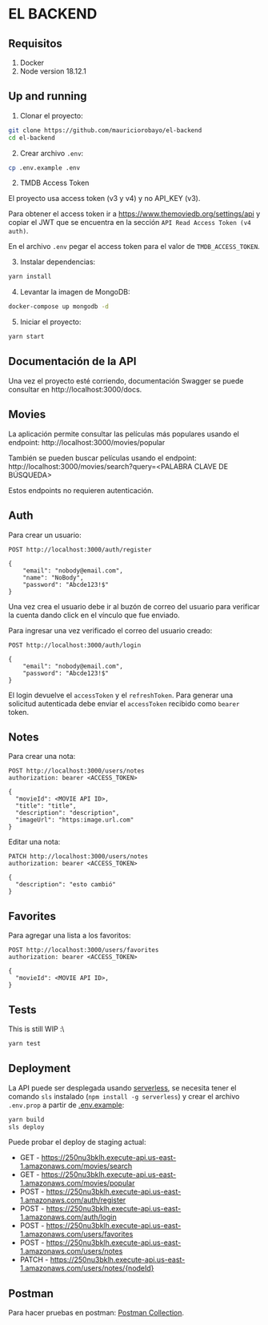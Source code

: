 # EL BACKEND

## Requisitos

1. Docker
2. Node version 18.12.1

## Up and running

1. Clonar el proyecto:

```sh
git clone https://github.com/mauriciorobayo/el-backend
cd el-backend
```

2. Crear archivo `.env`:

```sh
cp .env.example .env
```

2. TMDB Access Token

El proyecto usa access token (v3 y v4) y no API_KEY (v3).

Para obtener el access token ir a https://www.themoviedb.org/settings/api y copiar el JWT que se encuentra en la sección `API Read Access Token (v4 auth)`.

En el archivo `.env` pegar el access token para el valor de `TMDB_ACCESS_TOKEN`.

3. Instalar dependencias:

```sh
yarn install
```

4. Levantar la imagen de MongoDB:

```sh
docker-compose up mongodb -d
```

5. Iniciar el proyecto:

```sh
yarn start
```

## Documentación de la API

Una vez el proyecto esté corriendo, documentación Swagger se puede consultar en http://localhost:3000/docs.

## Movies

La aplicación permite consultar las películas más populares usando el endpoint: http://localhost:3000/movies/popular

También se pueden buscar películas usando el endpoint: http://localhost:3000/movies/search?query=<PALABRA CLAVE DE BÚSQUEDA>

Estos endpoints no requieren autenticación.

## Auth

Para crear un usuario:

```http
POST http://localhost:3000/auth/register

{
    "email": "nobody@email.com",
    "name": "NoBody",
    "password": "Abcde123!$"
}
```

Una vez crea el usuario debe ir al buzón de correo del usuario para verificar la cuenta dando click en el vínculo que fue enviado.

Para ingresar una vez verificado el correo del usuario creado:

```http
POST http://localhost:3000/auth/login

{
    "email": "nobody@email.com",
    "password": "Abcde123!$"
}
```

El login devuelve el `accessToken` y el `refreshToken`. Para generar una solicitud autenticada debe enviar el `accessToken` recibido como `bearer` token.

## Notes

Para crear una nota:

```http
POST http://localhost:3000/users/notes
authorization: bearer <ACCESS_TOKEN>

{
  "movieId": <MOVIE API ID>,
  "title": "title",
  "description": "description",
  "imageUrl": "https:image.url.com"
}
```

Editar una nota:

```http
PATCH http://localhost:3000/users/notes
authorization: bearer <ACCESS_TOKEN>

{
  "description": "esto cambió"
}
```

## Favorites

Para agregar una lista a los favoritos:

```http
POST http://localhost:3000/users/favorites
authorization: bearer <ACCESS_TOKEN>

{
  "movieId": <MOVIE API ID>,
}
```

## Tests

This is still WIP :\

```sh
yarn test
```

## Deployment

La API puede ser desplegada usando [serverless](/serverless.yml), se necesita tener el comando `sls` instalado (`npm install -g serverless`) y crear el archivo `.env.prop` a partir de [.env.example](/.env.example):

```sh
yarn build
sls deploy
```

Puede probar el deploy de staging actual:

- GET - https://250nu3bklh.execute-api.us-east-1.amazonaws.com/movies/search
- GET - https://250nu3bklh.execute-api.us-east-1.amazonaws.com/movies/popular
- POST - https://250nu3bklh.execute-api.us-east-1.amazonaws.com/auth/register
- POST - https://250nu3bklh.execute-api.us-east-1.amazonaws.com/auth/login
- POST - https://250nu3bklh.execute-api.us-east-1.amazonaws.com/users/favorites
- POST - https://250nu3bklh.execute-api.us-east-1.amazonaws.com/users/notes
- PATCH - https://250nu3bklh.execute-api.us-east-1.amazonaws.com/users/notes/{nodeId}

## Postman

Para hacer pruebas en postman: [Postman Collection](/docs/Postman/el-backend.postman_collection.json).
